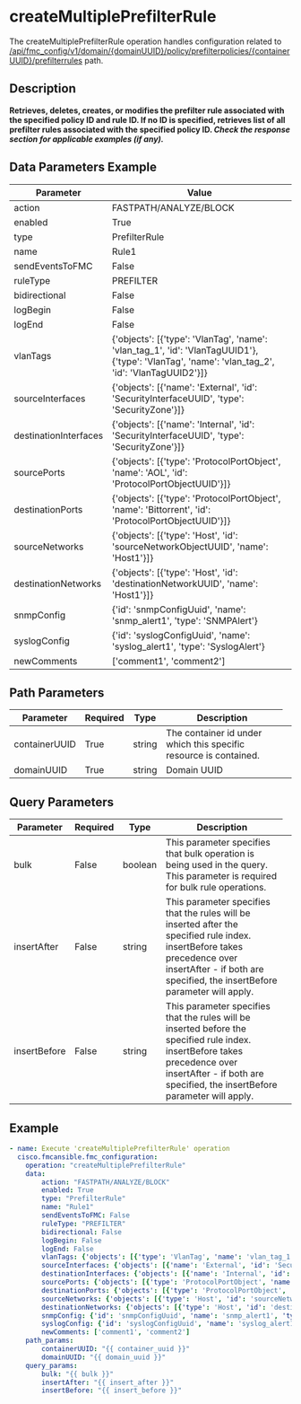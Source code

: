 # createMultiplePrefilterRule

The createMultiplePrefilterRule operation handles configuration related to [/api/fmc_config/v1/domain/{domainUUID}/policy/prefilterpolicies/{containerUUID}/prefilterrules](/paths//api/fmc_config/v1/domain/{domain_uuid}/policy/prefilterpolicies/{container_uuid}/prefilterrules.md) path.&nbsp;
## Description
**Retrieves, deletes, creates, or modifies the prefilter rule associated with the specified policy ID and rule ID. If no ID is specified, retrieves list of all prefilter rules associated with the specified policy ID. _Check the response section for applicable examples (if any)._**

## Data Parameters Example
| Parameter | Value |
| --------- | -------- |
| action | FASTPATH/ANALYZE/BLOCK |
| enabled | True |
| type | PrefilterRule |
| name | Rule1 |
| sendEventsToFMC | False |
| ruleType | PREFILTER |
| bidirectional | False |
| logBegin | False |
| logEnd | False |
| vlanTags | {'objects': [{'type': 'VlanTag', 'name': 'vlan_tag_1', 'id': 'VlanTagUUID1'}, {'type': 'VlanTag', 'name': 'vlan_tag_2', 'id': 'VlanTagUUID2'}]} |
| sourceInterfaces | {'objects': [{'name': 'External', 'id': 'SecurityInterfaceUUID', 'type': 'SecurityZone'}]} |
| destinationInterfaces | {'objects': [{'name': 'Internal', 'id': 'SecurityInterfaceUUID', 'type': 'SecurityZone'}]} |
| sourcePorts | {'objects': [{'type': 'ProtocolPortObject', 'name': 'AOL', 'id': 'ProtocolPortObjectUUID'}]} |
| destinationPorts | {'objects': [{'type': 'ProtocolPortObject', 'name': 'Bittorrent', 'id': 'ProtocolPortObjectUUID'}]} |
| sourceNetworks | {'objects': [{'type': 'Host', 'id': 'sourceNetworkObjectUUID', 'name': 'Host1'}]} |
| destinationNetworks | {'objects': [{'type': 'Host', 'id': 'destinationNetworkUUID', 'name': 'Host1'}]} |
| snmpConfig | {'id': 'snmpConfigUuid', 'name': 'snmp_alert1', 'type': 'SNMPAlert'} |
| syslogConfig | {'id': 'syslogConfigUuid', 'name': 'syslog_alert1', 'type': 'SyslogAlert'} |
| newComments | ['comment1', 'comment2'] |

## Path Parameters
| Parameter | Required | Type | Description |
| --------- | -------- | ---- | ----------- |
| containerUUID | True | string <td colspan=3> The container id under which this specific resource is contained. |
| domainUUID | True | string <td colspan=3> Domain UUID |

## Query Parameters
| Parameter | Required | Type | Description |
| --------- | -------- | ---- | ----------- |
| bulk | False | boolean <td colspan=3> This parameter specifies that bulk operation is being used in the query. This parameter is required for bulk rule operations. |
| insertAfter | False | string <td colspan=3> This parameter specifies that the rules will be inserted after the specified rule index. insertBefore takes precedence over insertAfter - if both are specified, the insertBefore parameter will apply. |
| insertBefore | False | string <td colspan=3> This parameter specifies that the rules will be inserted before the specified rule index. insertBefore takes precedence over insertAfter - if both are specified, the insertBefore parameter will apply. |

## Example
```yaml
- name: Execute 'createMultiplePrefilterRule' operation
  cisco.fmcansible.fmc_configuration:
    operation: "createMultiplePrefilterRule"
    data:
        action: "FASTPATH/ANALYZE/BLOCK"
        enabled: True
        type: "PrefilterRule"
        name: "Rule1"
        sendEventsToFMC: False
        ruleType: "PREFILTER"
        bidirectional: False
        logBegin: False
        logEnd: False
        vlanTags: {'objects': [{'type': 'VlanTag', 'name': 'vlan_tag_1', 'id': 'VlanTagUUID1'}, {'type': 'VlanTag', 'name': 'vlan_tag_2', 'id': 'VlanTagUUID2'}]}
        sourceInterfaces: {'objects': [{'name': 'External', 'id': 'SecurityInterfaceUUID', 'type': 'SecurityZone'}]}
        destinationInterfaces: {'objects': [{'name': 'Internal', 'id': 'SecurityInterfaceUUID', 'type': 'SecurityZone'}]}
        sourcePorts: {'objects': [{'type': 'ProtocolPortObject', 'name': 'AOL', 'id': 'ProtocolPortObjectUUID'}]}
        destinationPorts: {'objects': [{'type': 'ProtocolPortObject', 'name': 'Bittorrent', 'id': 'ProtocolPortObjectUUID'}]}
        sourceNetworks: {'objects': [{'type': 'Host', 'id': 'sourceNetworkObjectUUID', 'name': 'Host1'}]}
        destinationNetworks: {'objects': [{'type': 'Host', 'id': 'destinationNetworkUUID', 'name': 'Host1'}]}
        snmpConfig: {'id': 'snmpConfigUuid', 'name': 'snmp_alert1', 'type': 'SNMPAlert'}
        syslogConfig: {'id': 'syslogConfigUuid', 'name': 'syslog_alert1', 'type': 'SyslogAlert'}
        newComments: ['comment1', 'comment2']
    path_params:
        containerUUID: "{{ container_uuid }}"
        domainUUID: "{{ domain_uuid }}"
    query_params:
        bulk: "{{ bulk }}"
        insertAfter: "{{ insert_after }}"
        insertBefore: "{{ insert_before }}"

```